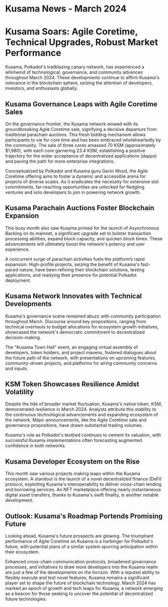 # Kusama News - March 2024

# Kusama Soars: Agile Coretime, Technical Upgrades, Robust Market Performance

Kusama, Polkadot's trailblazing canary network, has experienced a whirlwind of
technological, governance, and community advances throughout March 2024. These
developments continue to affirm Kusama's relevance in the blockchain sphere,
seizing the attention of developers, investors, and enthusiasts globally.

## Kusama Governance Leaps with Agile Coretime Sales

On the governance frontier, the Kusama network wowed with its groundbreaking
Agile Coretime sale, signifying a decisive departure from traditional parachain
auctions. This fresh bidding mechanism allows participants to vie for core time
and has been embraced wholeheartedly by the community. The sale of three cores
amassed 70 KSM (approximately $1,980), with each core garnering 23.4 KSM,
establishing a positive trajectory for the wider acceptance of decentralized
applications (dapps) and paving the path for more enterprise integrations.

Conceptualized by Polkadot and Kusama guru Gavin Wood, the Agile Coretime
offering aims to foster a dynamic and accessible arena for projects of diverse
scales. As it eradicates the necessity for extensive slot commitments,
far-reaching opportunities are unlocked for fledgling ventures and solo
developers to join in powering network growth.

## Kusama Parachain Auctions Foster Blockchain Expansion

This busy month also saw Kusama primed for the launch of Asynchronous Backing on
its mainnet, a significant upgrade set to bolster transaction processing
abilities, expand block capacity, and quicken block times. These advancements
will ultimately boost the network's potency and user experience.

A concurrent surge of parachain activities fuels the platform’s rapid expansion.
High-profile projects, seizing the benefit of Kusama's fast-paced nature, have
been refining their blockchain solutions, testing applications, and readying
their presence for potential Polkadot deployment.

## Kusama Network Innovates with Technical Developments

Kusama's governance scene remained abuzz with community participation throughout
March. Discourse around key propositions, ranging from technical overhauls to
budget allocations for ecosystem growth initiatives, showcased the network's
democratic commitment to decentralized decision-making.

The "Kusama Town Hall" event, an engaging virtual assembly of developers, token
holders, and project mavens, fostered dialogues about the future path of the
network, with presentations on upcoming features, community-driven projects, and
platforms for airing community concerns and inputs.

## KSM Token Showcases Resilience Amidst Volatility

Despite the tide of broader market fluctuation, Kusama's native token, KSM,
demonstrated resilience in March 2024. Analysts attribute this stability to the
continuous technological advancements and expanding ecosystem of the network.
Major announcements, like the Agile Coretime sale and governance propositions,
have drawn substantial trading volumes.

Kusama's role as Polkadot's testbed continues to cement its valuation, with
successful Kusama implementations often forecasting augmented confidence in both
networks.

## Kusama Developer Ecosystem on the Rise

This month saw various projects making leaps within the Kusama ecosystem. A
standout is the launch of a novel decentralized finance (DeFi) protocol,
exploiting Kusama's interoperability to deliver cross-chain lending and
borrowing services. An NFT marketplace offering nearly instantaneous digital
asset transfers, thanks to Kusama's swift finality, is another notable
development.

## Outlook: Kusama's Roadmap Portends Promising Future

Looking ahead, Kusama's future prospects are glowing. The triumphant performance
of Agile Coretime on Kusama is a harbinger for Polkadot's future, with potential
plans of a similar system spurring anticipation within their ecosystem.

Enhanced cross-chain communication protocols, broadened governance processes,
and initiatives to draw more developers into the Kusama realm are just a few of
the developments on the horizon. With a reputed ability to flexibly execute and
test novel features, Kusama remains a significant player set to shape the future
of blockchain technology. March 2024 has marked an epoch of growth and tech
leaps for Kusama, a network emerging as a beacon for those seeking to uncover
the potential of decentralized future technologies.

